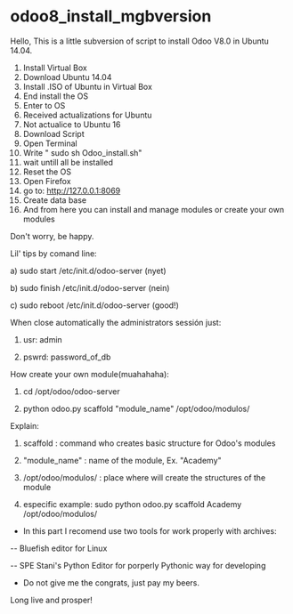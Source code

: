 # odoo8_install_mgbversion

Hello,
This is a little subversion of script to install Odoo V8.0 in Ubuntu 14.04.

1. Install Virtual Box
2. Download Ubuntu 14.04
3. Install .ISO of Ubuntu in Virtual Box
4. End install the OS
5. Enter to OS
6. Received actualizations for Ubuntu
7. Not actualice to Ubuntu 16
8. Download Script
9. Open Terminal
10. Write " sudo sh Odoo_install.sh"
11. wait untill all be installed
12. Reset the OS
13. Open Firefox
14. go to: http://127.0.0.1:8069
15. Create data base
16. And from here you can install and manage modules or create your own modules

Don't worry, be happy.

Lil' tips by comand line:

a) sudo start /etc/init.d/odoo-server   (nyet)

b) sudo finish /etc/init.d/odoo-server  (nein)

c) sudo reboot /etc/init.d/odoo-server  (good!)

When close automatically the administrators sessión just:

1) usr: admin

2) pswrd: password_of_db

How create your own module(muahahaha):

1) cd /opt/odoo/odoo-server

2) python odoo.py scaffold "module_name" /opt/odoo/modulos/

Explain:

1) scaffold : command who creates basic structure for Odoo's modules

2) "module_name" : name of the module, Ex. "Academy"

3) /opt/odoo/modulos/ : place where will create the structures of the module

4) especific example: sudo python odoo.py scaffold Academy /opt/odoo/modulos/
 
- In this part I recomend use two tools for work properly with archives:

-- Bluefish editor for Linux

-- SPE Stani's Python Editor for porperly Pythonic way for developing

- Do not give me the congrats, just pay my beers.

Long live and prosper!
